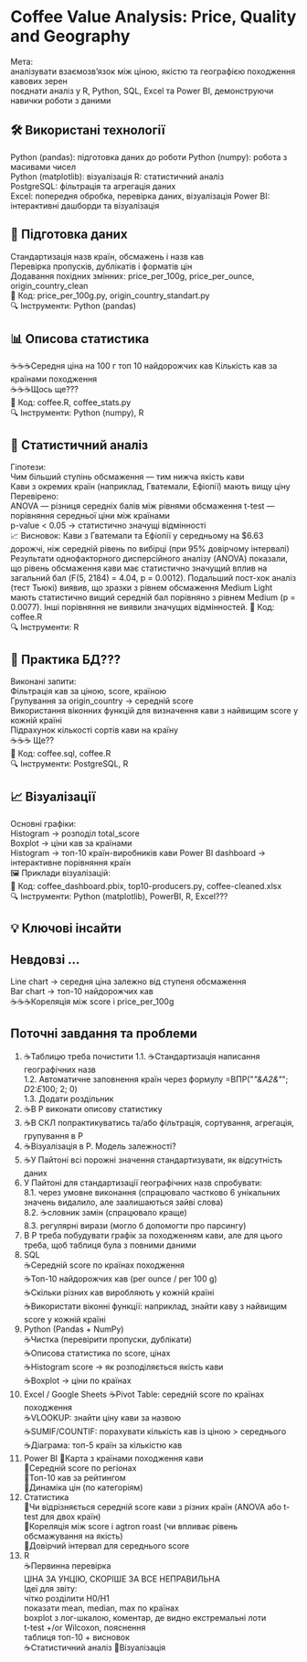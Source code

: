 # Coffee Value Analysis: Price, Quality and Geography
Мета:   
аналізувати взаємозв’язок між ціною, якістю та географією походження кавових зерен   
поєднати аналіз у R, Python, SQL, Excel та Power BI, демонструючи навички роботи з даними  

## 🛠 Використані технології  
Python (pandas): підготовка даних до роботи
Python (numpy): робота з масивами чисел  
Python (matplotlib): візуалізація 
R:  статистичний аналіз  
PostgreSQL: фільтрація та агрегація даних  
Excel: попередня обробка, перевірка даних, візуалізація 
Power BI: інтерактивні дашборди та візуалізація  

## 🧹 Підготовка даних  
Стандартизація назв країн, обсмажень і назв кав  
Перевірка пропусків, дублікатів і форматів цін  
Додавання похідних змінних: price_per_100g, price_per_ounce, origin_country_clean  
📄 Код: price_per_100g.py, origin_country_standart.py  
🔍 Інструменти: Python (pandas)  

## 📊 Описова статистика    
☕☕☕Середня ціна на 100 г
топ 10 найдорожчих кав
Кількість кав за країнами походження   
☕☕☕Щось ще???  
📄 Код: coffee.R, coffee_stats.py  
🔍 Інструменти: Python (numpy), R  

## 🧠 Статистичний аналіз
Гіпотези:  
Чим більший ступінь обсмаження — тим нижча якість кави  
Кави з окремих країн (наприклад, Гватемали, Ефіопії) мають вищу ціну  
Перевірено:  
ANOVA — різниця середніх балів між рівнями обсмаження 
t-test — порівняння середньої ціни між країнами  
p-value < 0.05 → статистично значущі відмінності  
📈 Висновок:
Кави з Гватемали та Ефіопії у середньому на $6.63 дорожчі, ніж середній рівень по вибірці (при 95% довірчому інтервалі)  
Результати однофакторного дисперсійного аналізу (ANOVA) показали, що рівень обсмаження кави має статистично значущий вплив на загальний бал (F(5, 2184) = 4.04, p = 0.0012).
Подальший пост-хок аналіз (тест Тьюкі) виявив, що зразки з рівнем обсмаження Medium Light мають статистично вищий середній бал порівняно з рівнем Medium (p = 0.0077). Інші порівняння не виявили значущих відмінностей.
📄 Код: coffee.R  
🔍 Інструменти: R  

## 🧮 Практика БД???
Виконані запити:   
Фільтрація кав за ціною, score, країною  
Групування за origin_country → середній score  
Використання віконних функцій для визначення кави з найвищим score у кожній країні  
Підрахунок кількості сортів кави на країну  
☕☕☕ Ще??  
📄 Код: coffee.sql, coffee.R   
🔍 Інструменти: PostgreSQL, R  

## 📈 Візуалізації   
Основні графіки:  
Histogram → розподіл total_score  
Boxplot → ціни кав за країнами  
Histogram → топ-10 країн-виробників кави
Power BI dashboard → інтерактивне порівняння країн  
🖼️ Приклади візуалізацій:  
📄 Код: coffee_dashboard.pbix, top10-producers.py, coffee-cleaned.xlsx   
🔍 Інструменти: Python (matplotlib), PowerBI, R, Excel???  

## 💡 Ключові інсайти


## Невдовзі ...  
Line chart → середня ціна залежно від ступеня обсмаження  
Bar chart → топ-10 найдорожчих кав  
☕☕☕Кореляція між score і price_per_100g  

## Поточні завдання та проблеми
1. ☕Таблицю треба почистити 
   1.1. ☕Стандартизація написання географічних назв  
   1.2. Автоматичне заповнення країн через формулу =ВПР("*"&A2&"*"; $D$2:$E$100; 2; 0)  
   1.3. Додати роздільник  
3. ☕В Р виконати описову статистику  
4. ☕В СКЛ попрактикуватись та/або фільтрація, сортування, агрегація, групування в Р  
5. ☕Візуалізація в Р. Модель залежності?  
7. ☕У Пайтоні всі порожні значення стандартизувати, як відсутність даних  
8. У Пайтоні для стандартизації географічних назв спробувати:  
   8.1. через умовне виконання (спрацювало частково 6 унікальних значень видалило, але заалишаються зайві слова)  
   8.2. ☕словник замін (спрацювало краще)  
   8.3. регулярні вирази (могло б допомогти про парсингу)  
10. В Р треба побудувати графік за походженням кави, але для цього треба, щоб таблиця була з повними даними  
11. SQL  
☕Середній score по країнах походження  
☕Топ-10 найдорожчих кав (per ounce / per 100 g)  
☕Скільки різних кав виробляють у кожній країні  
☕Використати віконні функції: наприклад, знайти каву з найвищим score у кожній країні  
12. Python (Pandas + NumPy)  
☕Чистка (перевірити пропуски, дублікати)  
☕Описова статистика по score, цінах  
☕Histogram score → як розподіляється якість кави  
☕Boxplot → ціни по країнах  
13. Excel / Google Sheets
☕Pivot Table: середній score по країнах походження  
☕VLOOKUP: знайти ціну кави за назвою   
☕SUMIF/COUNTIF: порахувати кількість кав із ціною > середнього  
☕Діаграма: топ-5 країн за кількістю кав  
15. Power BI 
🌱Карта з країнами походження кави  
🌱Середній score по регіонах  
🌱Топ-10 кав за рейтингом  
🌱Динаміка цін (по категоріям)  
16. Статистика  
🌱Чи відрізняється середній score кави з різних країн (ANOVA або t-test для двох країн)  
🌱Кореляція між score і agtron roast (чи впливає рівень обсмажування на якість)  
🌱Довірчий інтервал для середнього score  
18. R  
☕Первинна перевірка  
ЦІНА ЗА УНЦІЮ, СКОРІШЕ ЗА ВСЕ НЕПРАВИЛЬНА  
Ідеї для звіту:  
чітко розділити H0/H1   
показати mean, median, max по країнах  
boxplot з лог-шкалою, коментар, де видно екстремальні лоти  
t-test +/or Wilcoxon, пояснення  
таблиця топ-10 + висновок  
☕Статистичний аналіз
🌱Візуалізація
